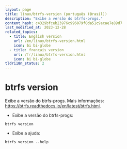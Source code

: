 ```yaml
---
layout: page
title: linux/btrfs-version (português (Brasil))
description: "Exibe a versão do btrfs-progs."
content_hash: c4329bfceb23976c996079f0da51c9acae7e89d7
last_modified_at: 2023-12-28
related_topics:
  - title: English version
    url: /en/linux/btrfs-version.html
    icon: bi bi-globe
  - title: français version
    url: /fr/linux/btrfs-version.html
    icon: bi bi-globe
tldri18n_status: 2
---
```

# btrfs version

Exibe a versão do btrfs-progs.
Mais informações: <https://btrfs.readthedocs.io/en/latest/btrfs.html>.

- Exibe a versão do btrfs-progs:

`btrfs version`

- Exibe a ajuda:

`btrfs version --help`
